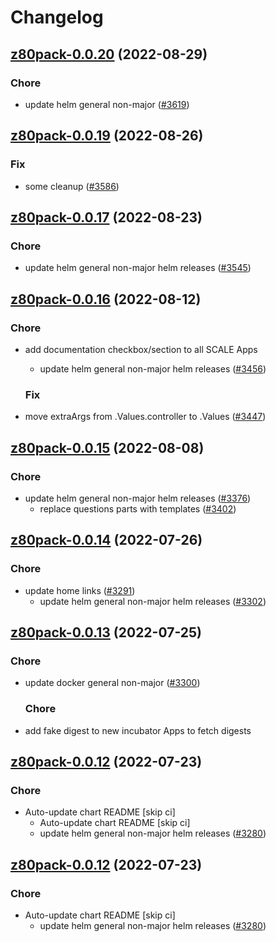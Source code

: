 # Changelog



## [z80pack-0.0.20](https://github.com/truecharts/charts/compare/z80pack-0.0.19...z80pack-0.0.20) (2022-08-29)

### Chore

- update helm general non-major ([#3619](https://github.com/truecharts/charts/issues/3619))




## [z80pack-0.0.19](https://github.com/truecharts/charts/compare/z80pack-0.0.17...z80pack-0.0.19) (2022-08-26)

### Fix

- some cleanup ([#3586](https://github.com/truecharts/charts/issues/3586))




## [z80pack-0.0.17](https://github.com/truecharts/charts/compare/z80pack-0.0.16...z80pack-0.0.17) (2022-08-23)

### Chore

- update helm general non-major helm releases ([#3545](https://github.com/truecharts/charts/issues/3545))




## [z80pack-0.0.16](https://github.com/truecharts/charts/compare/z80pack-0.0.15...z80pack-0.0.16) (2022-08-12)

### Chore

- add documentation checkbox/section to all SCALE Apps
  - update helm general non-major helm releases ([#3456](https://github.com/truecharts/charts/issues/3456))

  ### Fix

- move extraArgs from .Values.controller to .Values ([#3447](https://github.com/truecharts/charts/issues/3447))




## [z80pack-0.0.15](https://github.com/truecharts/charts/compare/z80pack-0.0.14...z80pack-0.0.15) (2022-08-08)

### Chore

- update helm general non-major helm releases ([#3376](https://github.com/truecharts/charts/issues/3376))
  - replace questions parts with templates ([#3402](https://github.com/truecharts/charts/issues/3402))




## [z80pack-0.0.14](https://github.com/truecharts/apps/compare/z80pack-0.0.13...z80pack-0.0.14) (2022-07-26)

### Chore

- update home links ([#3291](https://github.com/truecharts/apps/issues/3291))
  - update helm general non-major helm releases ([#3302](https://github.com/truecharts/apps/issues/3302))




## [z80pack-0.0.13](https://github.com/truecharts/apps/compare/z80pack-0.0.12...z80pack-0.0.13) (2022-07-25)

### Chore

- update docker general non-major ([#3300](https://github.com/truecharts/apps/issues/3300))

  ### Chore

- add fake digest to new incubator Apps to fetch digests




## [z80pack-0.0.12](https://github.com/truecharts/apps/compare/z80pack-0.0.11...z80pack-0.0.12) (2022-07-23)

### Chore

- Auto-update chart README [skip ci]
  - Auto-update chart README [skip ci]
  - update helm general non-major helm releases ([#3280](https://github.com/truecharts/apps/issues/3280))




## [z80pack-0.0.12](https://github.com/truecharts/apps/compare/z80pack-0.0.11...z80pack-0.0.12) (2022-07-23)

### Chore

- Auto-update chart README [skip ci]
  - update helm general non-major helm releases ([#3280](https://github.com/truecharts/apps/issues/3280))




